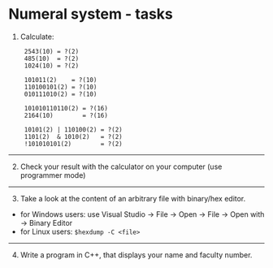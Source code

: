 # **Numeral system - tasks**

1. Calculate:
   ```
    2543(10) = ?(2)
    485(10)  = ?(2)
    1024(10) = ?(2)

    101011(2)    = ?(10)
    110100101(2) = ?(10)
    010111010(2) = ?(10)

    101010110110(2) = ?(16)
    2164(10)        = ?(16)

    10101(2) | 110100(2) = ?(2)
    1101(2)  & 1010(2)   = ?(2)
    !101010101(2)        = ?(2)
   ```
---
2. Check your result with the calculator on your computer (use programmer mode)
---
3. Take a look at the content of an arbitrary file with binary/hex editor.
  - for Windows users: use Visual Studio -> File -> Open -> File -> Open with -> Binary Editor
  - for Linux users: `$hexdump -C <file>`
---
4. Write a program in C++, that displays your name and faculty number.





